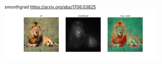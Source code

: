 smoothgrad
https://arxiv.org/abs/1706.03825
<img src="https://github.com/mrkmakr/smoothgrad/blob/master/smoothgrad.png" alt="a" title="a">
